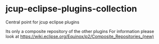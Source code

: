 # jcup-eclipse-plugins-collection
Central point for jcup eclipse plugins

Its only a composite repository of the other plugins
For information please look at 
https://wiki.eclipse.org/Equinox/p2/Composite_Repositories_(new)
